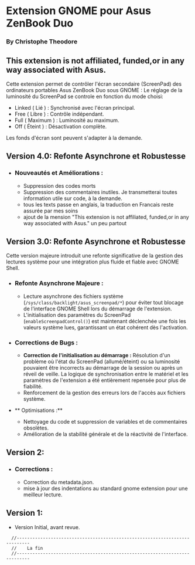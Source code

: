 
# Extension GNOME pour Asus ZenBook Duo
### By Christophe Theodore

## This extension is not affiliated, funded,or in any way associated with Asus.

Cette extension permet de contrôler l'écran secondaire (ScreenPad) des ordinateurs portables Asus ZenBook Duo sous GNOME :
Le réglage de la luminosité du ScreenPad se controle en fonction du mode choisi:
  - Linked ( Lié )      : Synchronisé avec l'écran principal.
  - Free ( Libre )	    : Contrôle indépendant.
  - Full ( Maximum )	  : Luminosité au maximum.
  - Off ( Éteint )	    : Désactivation complète.

Les fonds d'écran sont peuvent s'adapter à la demande.


## Version 4.0: Refonte Asynchrone et Robustesse

* ### Nouveautés et Améliorations :
    *   Suppression des codes morts
    *   Suppression des commentaires inutiles. Je transmetterai toutes information utile sur code, à la demande.
    *   tous les texts passe en anglais, la traduction en Francais reste assurée par mes soins
    *   ajout de la mension "This extension is not affiliated, funded,or in any way associated with Asus." un peu partout

## Version 3.0: Refonte Asynchrone et Robustesse

Cette version majeure introduit une refonte significative de la gestion des lectures système pour une intégration plus fluide et fiable avec GNOME Shell.

* ### Refonte Asynchrone Majeure :
    *   Lecture asynchrone des fichiers système (`/sys/class/backlight/asus_screenpad/*`) pour éviter tout blocage de l'interface GNOME Shell lors du démarrage de l'extension.
    *   L'initialisation des paramètres du ScreenPad (`enableScreenpadControl()`) est maintenant déclenchée une fois les valeurs système lues, garantissant un état cohérent dès l'activation.

* ### Corrections de Bugs :
    *   **Correction de l'initialisation au démarrage :** Résolution d'un problème où l'état du ScreenPad (allumé/éteint) ou sa luminosité pouvaient être incorrects au démarrage de la session ou après un réveil de veille. La logique de synchronisation entre le matériel et les paramètres de l'extension a été entièrement repensée pour plus de fiabilité.
    *   Renforcement de la gestion des erreurs lors de l'accès aux fichiers système.

*   ** Optimisations :**
    *   Nettoyage du code et suppression de variables et de commentaires obsolètes.
    *   Amélioration de la stabilité générale et de la réactivité de l'interface.


## Version 2:
* ### Corrections :
  - Correction du metadata.json.
  - mise à jour des indentations au standard gnome extension pour une meilleur lecture.

## Version 1:
  - Version Initial, avant revue.

```
  //---------------------------------------------------------------------------
  //    La fin
  //---------------------------------------------------------------------------
```

